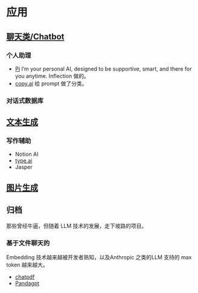 # 应用
## [聊天类/Chatbot](./apps/chatbot/)
### 个人助理
* [Pi](https://inflection.ai/) I’m your personal AI, designed to be supportive, smart, and there for you anytime. Inflection 做的。
* [copy.ai](https://www.copy.ai/) 给 prompt 做了分类。

### 对话式数据库


## [文本生成](./apps/text-generation/)

### 写作辅助
* Notion AI
* [type.ai](https://type.ai/)
* Jasper

## [图片生成](./apps/img-generation/)

## 归档
那些曾经牛逼，但随着 LLM 技术的发展，走下坡路的项目。

### 基于文件聊天的
Embedding 技术越来越被开发者熟知，以及Anthropic 之类的LLM 支持的 max token 越来越大。
* [chatpdf](https://www.chatpdf.com/)
* [Pandagpt](https://www.pandagpt.io/)

